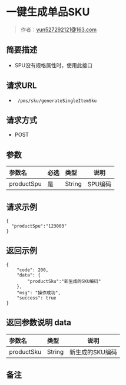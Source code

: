 # 一键生成单品SKU

> 作者：yun527292121@163.com

## 简要描述

- SPU没有规格属性时，使用此接口

## 请求URL
- ` /pms/sku/generateSingleItemSku`
  
## 请求方式
- POST 

## 参数

|参数名|必选|类型|说明|
|:----    |:---|:----- |-----   |
|productSpu |是  |String |SPU编码

## 请求示例 

``` 
{
  "productSpu":"123003"
}
```

## 返回示例 

``` 
{
    "code": 200,
    "data": {
        "productSku":"新生成的SKU编码"
    },
    "msg": "操作成功",
    "success": true
}
```

## 返回参数说明  data

|参数名|类型|说明|
|:-----  |:-----|-----|
|productSku |String   |新生成的SKU编码  |

## 备注